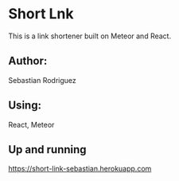 # Short Lnk

This is a link shortener built on Meteor and React.

## Author:

Sebastian Rodriguez

## Using:

React, Meteor

## Up and running

https://short-link-sebastian.herokuapp.com
